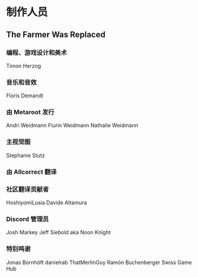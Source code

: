 # 制作人员

## The Farmer Was Replaced

### 编程、游戏设计和美术
Timon Herzog

### 音乐和音效
Floris Demandt

### 由 Metaroot 发行
Andri Weidmann
Flurin Weidmann
Nathalie Weidmann

### 主视觉图
Stephanie Stutz

### 由 Allcorrect 翻译

### 社区翻译贡献者
HoshiyomiLusia
Davide Altamura

### Discord 管理员
Josh Markey
Jeff Siebold aka Noon Knight

### 特别鸣谢
Jonas Bornhöft
danielrab
ThatMerlinGuy
Ramón Buchenberger
Swiss Game Hub